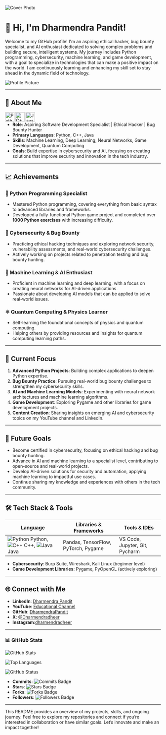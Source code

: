 ![Cover Photo](https://path/to/your/cover-photo.jpg)

# 👋 Hi, I'm Dharmendra Pandit!

Welcome to my GitHub profile! I'm an aspiring ethical hacker, bug bounty specialist, and AI enthusiast dedicated to solving complex problems and building secure, intelligent systems. My journey includes Python programming, cybersecurity, machine learning, and game development, with a goal to specialize in technologies that can make a positive impact on the world. I am continuously learning and enhancing my skill set to stay ahead in the dynamic field of technology.

![Profile Picture](https://path/to/your/profile-picture.jpg)

---

## 🚀 About Me

<img align="left" alt="Python" width="30px" src="https://upload.wikimedia.org/wikipedia/commons/c/c3/Python-logo-notext.svg" />
<img align="left" alt="C++" width="30px" src="https://upload.wikimedia.org/wikipedia/commons/1/18/ISO_C%2B%2B_Logo.svg" />
<img align="left" alt="Java" width="30px" src="https://upload.wikimedia.org/wikipedia/en/3/30/Java_programming_language_logo.svg" />

<br>

- **Role**: Aspiring Software Development Specialist | Ethical Hacker | Bug Bounty Hunter
- **Primary Languages**: Python, C++, Java
- **Skills**: Machine Learning, Deep Learning, Neural Networks, Game Development, Quantum Computing
- **Goals**: Build expertise in cybersecurity and AI, focusing on creating solutions that improve security and innovation in the tech industry.

---

## 📈 Achievements

### 🐍 Python Programming Specialist
- Mastered Python programming, covering everything from basic syntax to advanced libraries and frameworks.
- Developed a fully-functional Python game project and completed over **1000 Python exercises** with increasing difficulty.

### 🔐 Cybersecurity & Bug Bounty
- Practicing ethical hacking techniques and exploring network security, vulnerability assessments, and real-world cybersecurity challenges.
- Actively working on projects related to penetration testing and bug bounty hunting.

### 🤖 Machine Learning & AI Enthusiast
- Proficient in machine learning and deep learning, with a focus on creating neural networks for AI-driven applications.
- Passionate about developing AI models that can be applied to solve real-world issues.

### ⚛️ Quantum Computing & Physics Learner
- Self-learning the foundational concepts of physics and quantum computing.
- Helping others by providing resources and insights for quantum computing learning paths.

---

## 🌱 Current Focus

1. **Advanced Python Projects**: Building complex applications to deepen Python expertise.
2. **Bug Bounty Practice**: Pursuing real-world bug bounty challenges to strengthen my cybersecurity skills.
3. **AI and Machine Learning Models**: Experimenting with neural network architectures and machine learning algorithms.
4. **Game Development**: Exploring Pygame and other libraries for game development projects.
5. **Content Creation**: Sharing insights on emerging AI and cybersecurity topics on my YouTube channel and LinkedIn.

---

## 📌 Future Goals

- Become certified in cybersecurity, focusing on ethical hacking and bug bounty hunting.
- Advance in AI and machine learning to a specialist level, contributing to open-source and real-world projects.
- Develop AI-driven solutions for security and automation, applying machine learning to impactful use cases.
- Continue sharing my knowledge and experiences with others in the tech community.

---

## 🛠️ Tech Stack & Tools

| Language | Libraries & Frameworks | Tools & IDEs |
|----------|------------------------|--------------|
| ![Python](https://upload.wikimedia.org/wikipedia/commons/c/c3/Python-logo-notext.svg) Python, ![C++](https://upload.wikimedia.org/wikipedia/commons/1/18/ISO_C%2B%2B_Logo.svg) C++, ![Java](https://upload.wikimedia.org/wikipedia/en/3/30/Java_programming_language_logo.svg) Java | Pandas, TensorFlow, PyTorch, Pygame | VS Code, Jupyter, Git, Pycharm |

- **Cybersecurity**: Burp Suite, Wireshark, Kali Linux (beginner level)
- **Game Development Libraries**: Pygame, PyOpenGL (actively exploring)

---

## 🌐 Connect with Me

- **LinkedIn**: [Dharmendra Pandit](https://www.linkedin.com/in/dharmendra-pandit-896108314?utm_source=share&utm_campaign=share_via&utm_content=profile&utm_medium=android_app )
- **YouTube**: [Educational Channel]()
- **GitHub**: [DharmendraPandit](https://github.com/PanditDharmendra)
- **X**: [@Dharmendradheer](https://x.com/Dharmendradheer?t=OoDzRenl51BE1-sqWAlDOw&s=03)
- **Instagram**:[dharmendradheer](https://www.instagram.com/dharmendradheer/profilecard/?igsh=MTBtZzg1M29uN2Y1dw==)

---

### 📊 GitHub Stats

![GitHub Stats](https://github-readme-stats.vercel.app/api?username=PanditDharmendra&show_icons=true&theme=radical)

![Top Languages](https://github-readme-stats.vercel.app/api/top-langs/?username=PanditDharmendra&layout=compact&theme=radical)

![GitHub Status](https://github-readme-stats.vercel.app/api?username=PanditDharmendra&count_private=true&show_icons=true&theme=radical&custom_title=All-Time%20Commits)

- **Commits**: ![Commits Badge](https://img.shields.io/github/commit-activity/m/PanditDharmendra/PanditDharmendra?style=flat&label=commits)
- **Stars**: ![Stars Badge](https://img.shields.io/github/stars/PanditDharmendra/PanditDharmendra?style=social)
- **Forks**: ![Forks Badge](https://img.shields.io/github/forks/PanditDharmendra/PanditDharmendra?style=social)
- **Followers**: ![Followers Badge](https://img.shields.io/github/followers/PanditDharmendra?style=social)

---

This README provides an overview of my projects, skills, and ongoing journey. Feel free to explore my repositories and connect if you’re interested in collaboration or have similar goals. Let’s innovate and make an impact together!


